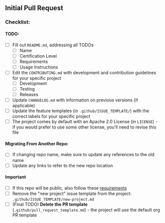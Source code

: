 ## Initial Pull Request

### Checklist:

#### TODO:
- [ ] Fill out `README.md`, addressing all TODOs
  - [ ] Name
  - [ ] Certification Level
  - [ ] Requirements
  - [ ] Usage Instructions
- [ ] Edit the `CONTRIBUTING.md` with development and contribution guidelines for your specific
      project
  - [ ] Development
  - [ ] Testing
  - [ ] Releases
- [ ] Update `CHANGELOG.md` with information on previous versions (if applicable)
- [ ] Update the feature templates (in `.github/ISSUE_TEMPLATE/`) with the correct labels
      for your specific project
- [ ] The project comes by default with an Apache 2.0 License (in `LICENSE`) - if you would
      prefer to use some other license, you'll need to revise this file

#### Migrating From Another Repo:
- [ ] If changing repo name, make sure to update any references to the old name
- [ ] Update any links to refer to the new repo location

#### Important
- [ ] If this repo will be public, also follow these [requirements](https://github.com/cyberark/employee-guidelines/blob/master/guidelines/public_repos_checklist.md)
- [ ] Remove the "new project" issue template from the project: `.github/ISSUE_TEMPLATE/new-project.md`
- [ ] (Final TODO) **Delete the PR template** (`.github/pull_request_template.md`) - the project will use the default org PR template

